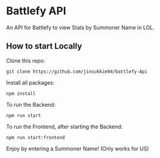 # Battlefy API

An API for Battlefy to view Stats by Summoner Name in LOL.

## How to start Locally

Clone this repo:
```
git clone https://github.com/jinsukkim94/battlefy-Api
```

Install all packages:
```
npm install
```

To run the Backend:
```
npm run start
```

To run the Frontend, after starting the Backend:
```
npm run start:frontend
```

Enjoy by entering a Summoner Name! (Only works for US)
